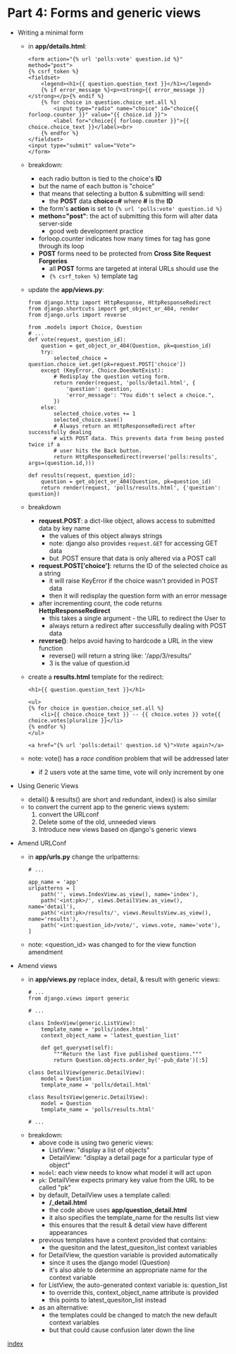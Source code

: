 # Part 4: Forms and generic views

* Writing a minimal form
    - in **app/details.html**:
        ```python3
        <form action="{% url 'polls:vote' question.id %}" method="post">
        {% csrf_token %}
        <fieldset>
            <legend><h1>{{ question.question_text }}</h1></legend>
            {% if error_message %}<p><strong>{{ error_message }}</strong></p>{% endif %}
            {% for choice in question.choice_set.all %}
                <input type="radio" name="choice" id="choice{{ forloop.counter }}" value="{{ choice.id }}">
                <label for="choice{{ forloop.counter }}">{{ choice.choice_text }}</label><br>
            {% endfor %}
        </fieldset>
        <input type="submit" value="Vote">
        </form>
        ```
    - breakdown:
        * each radio button is tied to the choice's **ID**
        * but the name of each button is "choice"
        * that means that selecting a button & submitting will send:
            - the **POST** data **choice=#** where **#** is the **ID**
        * the form's **action** is set to `{% url 'polls:vote' question.id %}`
        * **methon="post"**: the act of submitting this form will alter data server-side
            - good web development practice
        * forloop.counter indicates how many times for tag has gone through its loop
        * **POST** forms need to be protected from **Cross Site Request Forgeries**
            - all **POST** forms are targeted at interal URLs should use the
            - `{% csrf_token %}` template tag

    - update the **app/views.py**:
        ```python3
        from django.http import HttpResponse, HttpResponseRedirect
        from django.shortcuts import get_object_or_404, render
        from django.urls import reverse

        from .models import Choice, Question
        # ...
        def vote(request, question_id):
            question = get_object_or_404(Question, pk=question_id)
            try:
                selected_choice = question.choice_set.get(pk=request.POST['choice'])
            except (KeyError, Choice.DoesNotExist):
                # Redisplay the question voting form.
                return render(request, 'polls/detail.html', {
                    'question': question,
                    'error_message': "You didn't select a choice.",
                })
            else:
                selected_choice.votes += 1
                selected_choice.save()
                # Always return an HttpResponseRedirect after successfully dealing
                # with POST data. This prevents data from being posted twice if a
                # user hits the Back button.
                return HttpResponseRedirect(reverse('polls:results', args=(question.id,)))
        
        def results(request, question_id):
            question = get_object_or_404(Question, pk=question_id)
            return render(request, 'polls/results.html', {'question': question})
        ```
    - breakdown
        * **request.POST**: a dict-like object, allows access to submitted data by key name
            - the values of this object always strings
            - note: django also provides `request.GET` for accessing GET data
            - but .POST ensure that data is only altered via a POST call
        * **request.POST['choice']**: returns the ID of the selected choice as a string
            - it will raise KeyError if the choice wasn't provided in POST data
            - then it will redisplay the question form with an error message
        * after incrementing count, the code returns **HettpResponseRedirect**
            - this takes a single argument - the URL to redirect the User to
            - always return a redirect after successfully dealing with POST data
        * **reverse()**: helps avoid having to hardcode a URL in the view function
            - reverse() will return a string like: '/app/3/results/'
            - 3 is the value of question.id
    
    - create a **results.html** template for the redirect:
        ```python3
        <h1>{{ question.question_text }}</h1>

        <ul>
        {% for choice in question.choice_set.all %}
            <li>{{ choice.choice_text }} -- {{ choice.votes }} vote{{ choice.votes|pluralize }}</li>
        {% endfor %}
        </ul>

        <a href="{% url 'polls:detail' question.id %}">Vote again?</a>
        ```
    - note: vote() has a *race condition* problem that will be addressed later
        * if 2 users vote at the same time, vote will only increment by one


* Using Generic Views
    - detail() & results() are short and redundant, index() is also similar
    - to convert the current app to the generic views system:
        1. convert the URLconf
        2. Delete some of the old, unneeded views
        3. Introduce new views based on django's generic views

* Amend URLConf
    - in **app/urls.py** change the urlpatterns:
        ```python3
        # ...
        
        app_name = 'app'
        urlpatterns = [
            path('', views.IndexView.as_view(), name='index'),
            path('<int:pk>/', views.DetailView.as_view(), name='detail'),
            path('<int:pk>/results/', views.ResultsView.as_view(), name='results'),
            path('<int:question_id>/vote/', views.vote, name='vote'),
        ]
        ```
    - note: <question_id> was changed to <pk> for the view function amendment

* Amend views
    - in **app/views.py** replace index, detail, & result with generic views:
        ```python3
        # ...
        from django.views import generic

        # ...

        class IndexView(generic.ListView):
            template_name = 'polls/index.html'
            context_object_name = 'latest_question_list'

            def get_queryset(self):
                """Return the last five published questions."""
                return Question.objects.order_by('-pub_date')[:5]

        class DetailView(generic.DetailView):
            model = Question
            template_name = 'polls/detail.html'

        class ResultsView(generic.DetailView):
            model = Question
            template_name = 'polls/results.html'

        # ...
        ```
    - breakdown:
        * above code is using two generic views:
            - ListView: "display a list of objects"
            - DetailView: "display a detail page for a particular type of object"
        * `model`: each view needs to know what model it will act upon
        * `pk`: DetailView expects primary key value from the URL to be called "pk"
        * by default, DetailView uses a template called:
            - **<app name>/<model name>**_**detail.html**
            - the code above uses **app/question**_**detail.html**
            - it also specifies the template_name for the results list view
            - this ensures that the result & detail view have different appearances
        * previous templates have a context provided that contains:
            - the quesiton and the latest_quesiton_list context variables
        * for DetailView, the question variable is provided automatically
            - since it uses the django model (Question)
            - it's also able to determine an appropriate name for the context variable
        * for ListView, the auto-generated context variable is: question_list
            - to override this, context_object_name attribute is provided
            - this points to latest_quesiton_list instead
        * as an alternative:
            - the templates could be changed to match the new default context variables
            - but that could cause confusion later down the line


[index](../index.md)
